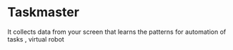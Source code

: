 # Taskmaster
It collects data from your screen that learns the patterns for automation of tasks , virtual robot
